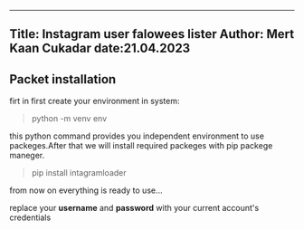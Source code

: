
---
Title: Instagram user falowees lister
Author: Mert Kaan Cukadar
date:21.04.2023 
---

## Packet installation

firt in first create your environment in system: 
> python -m venv env

this python command provides you independent environment to use packeges.After that we will install required packeges with pip packege maneger.

> pip install intagramloader

from now on everything is ready to use...

replace your __username__ and __password__ with your current account's credentials

